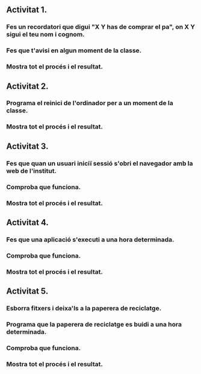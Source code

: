 ## Activitat 1.
### Fes un recordatori que digui "X Y has de comprar el pa", on X Y sigui el teu nom i cognom.
### Fes que t'avisi en algun moment de la classe.
### Mostra tot el procés i el resultat.
## Activitat 2.
### Programa el reinici de l'ordinador per a un moment de la classe.
### Mostra tot el procés i el resultat.
## Activitat 3.
### Fes que quan un usuari iniciï sessió s'obri el navegador amb la web de l'institut.
### Comproba que funciona.
### Mostra tot el procés i el resultat.
## Activitat 4.
### Fes que una aplicació s'executi a una hora determinada.
### Comproba que funciona.
### Mostra tot el procés i el resultat.
## Activitat 5.
### Esborra fitxers i deixa'ls a la paperera de reciclatge.
### Programa que la paperera de reciclatge es buidi a una hora determinada.
### Comproba que funciona.
### Mostra tot el procés i el resultat.
